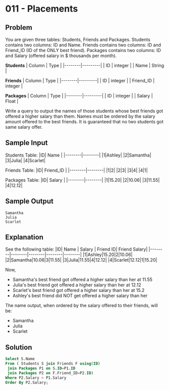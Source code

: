 # 011 - Placements
## Problem

You are given three tables: Students, Friends and Packages. Students contains two columns: ID and Name. Friends contains two columns: ID and Friend_ID (ID of the ONLY best friend). 
Packages contains two columns: ID and Salary (offered salary in $ thousands per month).

**Students**
| Column | Type    |
|--------|---------|
| ID | integer |
| Name	| String |

**Friends**
| Column | Type    |
|--------|---------|
| ID | integer |
| Friend_ID	| integer |

**Packages**
| Column | Type    |
|--------|---------|
| ID | integer |
| Salary	| Float |

Write a query to output the names of those students whose best friends got offered a higher salary than them. Names must be ordered by the salary amount offered to the best friends. 
It is guaranteed that no two students got same salary offer.

## Sample Input 

Students Table:
|ID| Name |
|--------|--------|
|1|Ashley|
|2|Samantha|
|3|Julia|
|4|Scarlet|

Friends Table:
|ID| Friend_ID |
|--------|--------|
|1|2|
|2|3|
|3|4|
|4|1|

Packages Table:
|ID| Salary |
|--------|--------|
|1|15.20|
|2|10.06|
|3|11.55|
|4|12.12|

## Sample Output 

```
Samantha
Julia
Scarlet
```

## Explanation

See the following table:
|ID| Name | Salary | Friend ID| Friend Salary|
|--------|--------|--------|--------|--------|
|1|Ashley|15.20|2|10.06|
|2|Samantha|10.06|3|11.55|
|3|Julia|11.55|4|12.12|
|4|Scarlet|12.12|1|15.20|

Now,
- Samantha's best friend got offered a higher salary than her at 11.55
- Julia's best friend got offered a higher salary than her at 12.12
- Scarlet's best friend got offered a higher salary than her at 15.2
- Ashley's best friend did NOT get offered a higher salary than her

The name output, when ordered by the salary offered to their friends, will be:
- Samantha
- Julia
- Scarlet

## Solution
```sql
Select S.Name
From ( Students S join Friends F using(ID)
 join Packages P1 on S.ID=P1.ID
 join Packages P2 on F.Friend_ID=P2.ID)
Where P2.Salary > P1.Salary
Order By P2.Salary;
```
